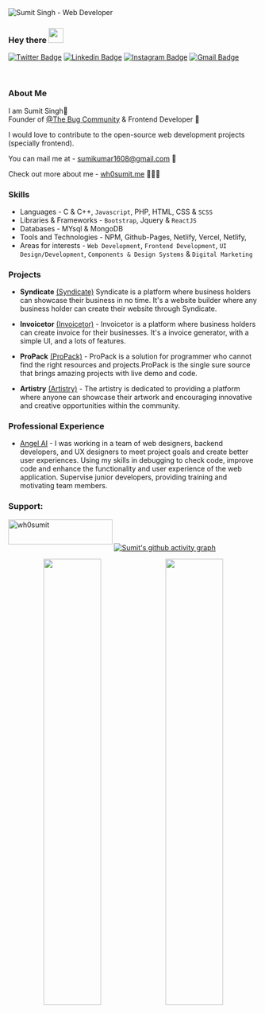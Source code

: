 <img src="https://raw.githubusercontent.com/halfrost/halfrost/master/icons/header_.png" alt="Sumit Singh - Web Developer">

### Hey there <img src="https://raw.githubusercontent.com/aemmadi/aemmadi/master/wave.gif" width="30px">

[![Twitter Badge](https://img.shields.io/badge/-wh0sumit-blue?style=flat-square&logo=Twitter&logoColor=white&link=https://www.twitter.com/wh0sumit/)](https://www.twitter.com/wh0sumit/)
[![Linkedin Badge](https://img.shields.io/badge/-wh0sumit-blue?style=flat-square&logo=Linkedin&logoColor=white&link=https://www.linkedin.com/in/wh0sumit/)](https://www.linkedin.com/in/wh0sumit/)
[![Instagram Badge](https://img.shields.io/badge/-wh0sumiit-purple?style=flat-square&logo=instagram&logoColor=white&link=https://instagram.com/wh0sumiit/)](https://www.instagram.com/wh0sumiit/)
[![Gmail Badge](https://img.shields.io/badge/-sumikumar1608@gmail.com-c14438?style=flat-square&logo=Gmail&logoColor=white&link=mailto:wh0sumit@gmail.com)](mailto:wh0sumit@gmail.com)

<br>

### About Me


I am Sumit Singh👋 <br>
Founder of [@The Bug Community](thebugcommunity.in) & Frontend Developer 💜

I would love to contribute to the open-source web development projects (specially frontend).

You can mail me at - sumikumar1608@gmail.com 💌

Check out more about me - [wh0sumit.me](https://wh0sumit.me) 👨🏻‍🚀

### Skills

- Languages - C & C++, `Javascript`, PHP, HTML, CSS & `SCSS`
- Libraries & Frameworks - `Bootstrap`, Jquery & `ReactJS`
- Databases - MYsql & MongoDB
- Tools and Technologies - NPM, Github-Pages, Netlify, Vercel, Netlify,
- Areas for interests - `Web Development`, `Frontend Development`, `UI Design/Development`, `Components & Design Systems` & `Digital Marketing`

### Projects

- **Syndicate** [(Syndicate)](https://www.github.com/SyndicateHQ/syndicate) Syndicate is a platform where business holders can showcase their business in no time. It's a website builder where any business holder can create their website through Syndicate.

- **Invoicetor** [(Invoicetor)](https://www.github.com/SyndicateHQ/Invoicetor) - Invoicetor is a platform where business holders can create invoice for their businesses. It's a invoice generator, with a simple UI, and a lots of features.

- **ProPack** [(ProPack)](https://www.github.com/wh0sumit/propack) - ProPack is a solution for programmer who cannot find the right resources and projects.ProPack is the single sure source that brings amazing projects with live demo and code.

- **Artistry** [(Artistry)](https://www.github.com/wh0sumit/artistry) - The artistry is dedicated to providing a platform where anyone can showcase their artwork and encouraging innovative and creative opportunities within the community.

### Professional Experience

- [Angel AI](https://www.linkedin.com/company/angel-ai/) - I was working in a team of web designers, backend developers, and UX designers to meet project goals and create better user experiences. Using my skills in debugging to check code, improve code and enhance the functionality and user experience of the web application. Supervise junior developers, providing training and motivating team members.


<!-- <img align="right" alt="GIF" src="Dino.gif" width = "500" height="180">
<br>

- 🌱 I’m currently learning **ReactJs**

- 💬 Ask me about **Frontend Development & Digital Marketing**

- ⚡ Fun fact **Tea is love <3**

<br>
<br> -->


<h3 align="left">Support:</h3>
<p><a href="https://www.buymeacoffee.com/wh0sumit"> <img align="left" src="https://cdn.buymeacoffee.com/buttons/v2/default-yellow.png" height="50" width="210" alt="wh0sumit" /></a></p>

<br><br>

[![Sumit's github activity graph](https://activity-graph.herokuapp.com/graph?username=wh0sumit&theme=xcode)](https://git.io/wh0sumit)

<p align="center">
	
  <img width="48%" src="https://github-readme-stats.vercel.app/api?username=wh0sumit&show_icons=true&theme=tokyonight" />
  <img width="48%" src="https://github-readme-streak-stats.herokuapp.com/?user=wh0sumit&theme=tokyonight" />
</p>
